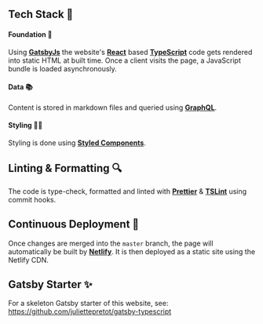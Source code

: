 ## Tech Stack 🥞

#### Foundation 🏡

Using **[GatsbyJs](https://github.com/gatsbyjs/gatsby)** the website's **[React](https://github.com/facebook/react)** based **[TypeScript](https://www.typescriptlang.org/)** code gets rendered into static HTML at built time. Once a client visits the page, a JavaScript bundle is loaded asynchronously.

#### Data 📚

Content is stored in markdown files and queried using [**GraphQL**](https://graphql.org/).

#### Styling 👩‍🎨

Styling is done using [**Styled Components**](https://www.styled-components.com).

## Linting & Formatting 🔍

The code is type-check, formatted and linted with **[Prettier](https://github.com/prettier/prettier)** & **[TSLint](https://palantir.github.io/tslint/)** using commit hooks.

## Continuous Deployment 🚀

Once changes are merged into the `master` branch, the page will automatically be built by **[Netlify](https://netlify.com)**. It is then deployed as a static site using the Netlify CDN.

## Gatsby Starter ✨

For a skeleton Gatsby starter of this website, see: https://github.com/juliettepretot/gatsby-typescript
